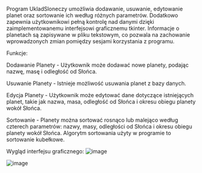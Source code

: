 Program UkladSloneczy umożliwia dodawanie, usuwanie, edytowanie planet oraz sortowanie ich według różnych parametrów. 
Dodatkowo zapewnia użytkownikowi pełną kontrolę nad danymi dzięki zaimplementowanemu interfejsowi graficznemu tkinter.
Informacje o planetach są zapisywane w pliku tekstowym, co pozwala na zachowanie wprowadzonych zmian pomiędzy sesjami korzystania z programu.

Funkcje:

Dodawanie Planety - Użytkownik może dodawać nowe planety, podając nazwę, masę i odległość od Słońca.

Usuwanie Planety - Istnieje możliwość usuwania planet z bazy danych.

Edycja Planety - Użytkownik może edytować dane dotyczące istniejących planet, takie jak nazwa, masa, odległość od Słońca i okresu obiegu planety wokół Słońca.

Sortowanie - Planety można sortować rosnąco lub malejąco według czterech parametrów: nazwy, masy, odległości od Słońca i okresu obiegu planety wokół Słońca.
Algorytm sortowania użyty w programie to sortowanie kubełkowe.

Wygląd interfejsu graficznego:
![image](https://github.com/alkaver/UkladSloneczny/assets/107754123/1c7a4d50-bbcb-42bc-8d8b-09f0ad1d336b)

![image](https://github.com/alkaver/UkladSloneczny/assets/107754123/854d0416-f62e-4864-a24a-026fcc353fdc)



